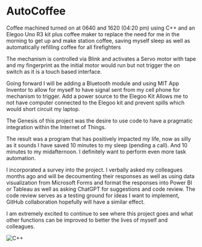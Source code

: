 # AutoCoffee
Coffee machined turned on at 0640 and 1620 (04:20 pm) using C++ and an Elegoo Uno R3 kit plus coffee maker to replace the need for me in the morning to get up and make station coffee, saving myself sleep as well as automatically refilling coffee for all firefighters


The mechanism is controlled via Blink and activates a Servo motor with tape and my fingerprint as the initial motor would run but not trigger the on switch as it is a touch based interface.


Going forward I will be adding a Bluetooth module and using MIT App Inventor to allow for myself to have signal sent from my cell phone for mechanism to trigger.
Add a power source to the Elegoo Kit
Allows me to not have computer connected to the Elegoo kit and prevent spills which would short circuit my laptop.


The Genesis of this project was the desire to use code to have a pragmatic integration within the Internet of Things. 

The result was a program that has positively impacted my life, now as silly as it sounds I have saved 10 minutes to my sleep (pending a call). And 10 minutes to my midafternoon. I definitely want to perform even more task automation.


I incorporated a survey into the project. I verbally asked my colleagues months ago and will be decoumenting their responses as well as using data visualization from Microsoft Forms and format the responses into Power BI or Tableau as well as asking ChatGPT for suggestions and code review. The code review serves as a testing ground for ideas I want to implement, GitHub collaboration hopefully will have a similar effect. 

I am extremely excited to continue to see where this project goes and what other functions can be improved to better the lives of myself and colleagues.


![C++](https://img.shields.io/badge/c++-%2300599C.svg?style=for-the-badge&logo=c%2B%2B&logoColor=white) 


